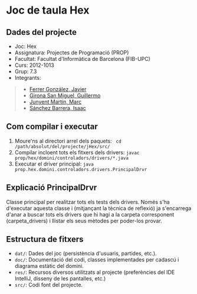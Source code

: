Joc de taula Hex
========

Dades del projecte
--------

* Joc:			Hex
* Assignatura:	Projectes de Programació (PROP)
* Facultat: 	Facultat d'Informàtica de Barcelona (FIB-UPC)
* Curs:			2012-1013
* Grup: 		7.3
* Integrants:
> * [Ferrer González, Javier](mailto:javier.ferrer.gonzalez@est.fib.upc.edu)
> * [Girona San Miguel, Guillermo](mailto:guillermo.girona@est.fib.upc.edu)
> * [Junyent Martín, Marc](mailto:marc.junyent@est.fib.upc.edu)
> * [Sánchez Barrera, Isaac](mailto:isaac.sanchez.barrera@est.fib.upc.edu)


Com compilar i executar
--------

1. Moure'ns al directori arrel dels paquets: `` cd /path/absolut/del/projecte/jHex/src/``
2. Compilar incloent tots els fitxers dels drivers: ``javac prop/hex/domini/controladors/drivers/*.java``
3. Executar el driver principal: ``java prop.hex.domini.controladors.drivers.PrincipalDrvr``

Explicació PrincipalDrvr
--------

Classe principal per realitzar tots els tests dels drivers.
Només s'ha d'executar aquesta classe i (mitjançant la tècnica de reflexió) ja s'encarrega d'anar a buscar tots els
drivers que hi hagi a la carpeta corresponent (carpeta_drivers) i llistar els seus mètodes per poder-los provar.

Estructura de fitxers
--------

* ``dat/``:		Dades del joc (persistència d'usuaris, partides, etc.).
* ``doc/``:		Documentació del codi, classes implementades per cadascú i diagrama estàtic del domini.
* ``res/``:		Recursos diversos utilitzats al projecte (preferències del IDE IntelliJ, disseny de les pantalles, etc.)
* ``src/``:		Codi font del projecte.
